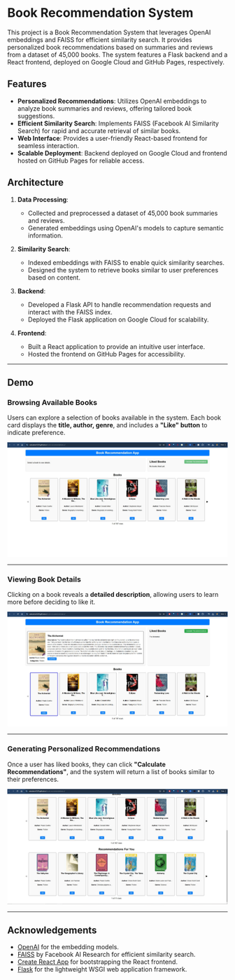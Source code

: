 # Book Recommendation System

This project is a Book Recommendation System that leverages OpenAI embeddings and FAISS for efficient similarity search. It provides personalized book recommendations based on summaries and reviews from a dataset of 45,000 books. The system features a Flask backend and a React frontend, deployed on Google Cloud and GitHub Pages, respectively.

## Features

- **Personalized Recommendations**: Utilizes OpenAI embeddings to analyze book summaries and reviews, offering tailored book suggestions.
- **Efficient Similarity Search**: Implements FAISS (Facebook AI Similarity Search) for rapid and accurate retrieval of similar books.
- **Web Interface**: Provides a user-friendly React-based frontend for seamless interaction.
- **Scalable Deployment**: Backend deployed on Google Cloud and frontend hosted on GitHub Pages for reliable access.

## Architecture

1. **Data Processing**:
   - Collected and preprocessed a dataset of 45,000 book summaries and reviews.
   - Generated embeddings using OpenAI's models to capture semantic information.

2. **Similarity Search**:
   - Indexed embeddings with FAISS to enable quick similarity searches.
   - Designed the system to retrieve books similar to user preferences based on content.

3. **Backend**:
   - Developed a Flask API to handle recommendation requests and interact with the FAISS index.
   - Deployed the Flask application on Google Cloud for scalability.

4. **Frontend**:
   - Built a React application to provide an intuitive user interface.
   - Hosted the frontend on GitHub Pages for accessibility.

---

## Demo

### Browsing Available Books
Users can explore a selection of books available in the system. Each book card displays the **title, author, genre**, and includes a **"Like" button** to indicate preference.

![Browsing Books](https://raw.githubusercontent.com/Calculator5329/book-reccomendations-r/main/bookr-1.jpg)

---

### Viewing Book Details
Clicking on a book reveals a **detailed description**, allowing users to learn more before deciding to like it.

![Book Details](https://raw.githubusercontent.com/Calculator5329/book-reccomendations-r/main/bookr-2.jpg)

---

### Generating Personalized Recommendations
Once a user has liked books, they can click **"Calculate Recommendations"**, and the system will return a list of books similar to their preferences.

![Book Reccomendations](https://raw.githubusercontent.com/Calculator5329/book-reccomendations-r/main/bookr-3.jpg)

---

## Acknowledgements

- [OpenAI](https://openai.com/) for the embedding models.
- [FAISS](https://github.com/facebookresearch/faiss) by Facebook AI Research for efficient similarity search.
- [Create React App](https://create-react-app.dev/) for bootstrapping the React frontend.
- [Flask](https://flask.palletsprojects.com/) for the lightweight WSGI web application framework.
